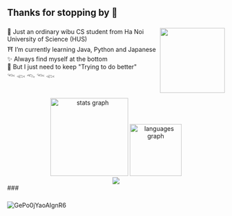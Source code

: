 <h2 align="left">Thanks for stopping by 👋</h2>

###



###

<img align="right" height="150" src="https://github.com/user-attachments/assets/009fa10b-71e2-4e60-99b7-fba9fcd5add9"  />

###

<p align="left">🌿 Just an ordinary wibu CS student from Ha Noi University of Science (HUS)<br>⛩️ I’m currently learning Java, Python and Japanese<br>✨ Always find myself at the bottom<br>💬 But I just need to keep "Trying to do better"<br>𓆝 𓆟 𓆞 𓆝 𓆟</p>

###

<br clear="both">
<div align="center">
  <img src="https://github-readme-stats.vercel.app/api?username=QuannNguyen&hide_title=false&hide_rank=false&show_icons=true&include_all_commits=true&count_private=true&disable_animations=false&theme=dracula&locale=en&hide_border=false" height="180" alt="stats graph"  >
  <img src="https://github-readme-stats.vercel.app/api/top-langs?username=QuannNguyen&locale=en&hide_title=false&layout=compact&card_width=300&langs_count=5&theme=dracula&hide_border=false" height="120" alt="languages graph"  >

</div>

<div align="center">
  <img src="https://profile-counter.glitch.me/QuannNguyen/count.svg?" >
</div>
###



###
![GePo0jYaoAIgnR6](https://github.com/user-attachments/assets/79a53623-97f7-4ff4-8341-a2bff46097cc)


